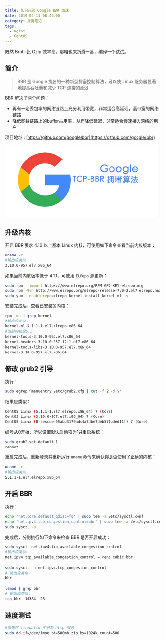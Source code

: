 ```yaml
---
title: 如何开启 Google BBR 加速
date: 2019-04-11 08:46:00
category: 折腾笔记
tags:
  - Nginx
  - CentOS
---
```


既然 Brotli 比 Gzip 效率高，那咱也来折腾一番，编译一个试试。

## 简介

> BBR 是 Google 提出的一种新型拥塞控制算法，可以使 Linux 服务器显著地提高吞吐量和减少 TCP 连接的延迟

BBR 解决了两个问题：

- 再有一定丢包率的网络链路上充分利用带宽，非常适合高延迟，高带宽的网络链路
- 降低网络链路上的buffer占用率，从而降低延迟，非常适合慢速接入网络的用户

项目地址 : [https://github.com/google/bbr](https://github.com/google/bbr)

![Google-BBR](/IMAGES/如何开启-Google-BBR-加速/Google-BBR.webp)

## 升级内核

开启 BBR 要求 4.10 以上版本 Linux 内核，可使用如下命令查看当前内核版本：

```bash
uname -r
#输出应类似
3.10.0-957.el7.x86_64
```

如果当前内核版本低于 4.10，可使用 `ELRepo` 源更新：

```bash
sudo rpm --import https://www.elrepo.org/RPM-GPG-KEY-elrepo.org
sudo rpm -Uvh http://www.elrepo.org/elrepo-release-7.0-2.el7.elrepo.noarch.rpm
sudo yum --enablerepo=elrepo-kernel install kernel-ml -y
```

安装完成后，查看已安装的内核：

```bash
rpm -qa | grep kernel
#输出应类似：
kernel-ml-5.1.1-1.el7.elrepo.x86_64
#当前内核是5.1
kernel-tools-3.10.0-957.el7.x86_64
kernel-headers-3.10.0-957.12.1.el7.x86_64
kernel-tools-libs-3.10.0-957.el7.x86_64
kernel-3.10.0-957.el7.x86_64
```
## 修改 grub2 引导

执行：

```bash
sudo egrep ^menuentry /etc/grub2.cfg | cut -f 2 -d \'
```

结果应类似：

```bash
CentOS Linux (5.1.1-1.el7.elrepo.x86_64) 7 (Core)
CentOS Linux (3.10.0-957.el7.x86_64) 7 (Core)
CentOS Linux (0-rescue-95abd3179adc4a7dbe7deb570bded11f) 7 (Core)
```

编号从0开始，所以设置默认启动项为1并重启系统：

```bash
sudo grub2-set-default 1
reboot
```

重启完成后，重新登录并重新运行 `uname` 命令来确认你是否使用了正确的内核：

```bash
uname -r
#输出应类似：
5.1.1-1.el7.elrepo.x86_64
```

## 开启 BBR

执行：

```bash
echo 'net.core.default_qdisc=fq' | sudo tee -a /etc/sysctl.conf
echo 'net.ipv4.tcp_congestion_control=bbr' | sudo tee -a /etc/sysctl.conf
sudo sysctl -p
```

完成后，分别执行如下命令来检查 BBR 是否开启成功：

```bash
sudo sysctl net.ipv4.tcp_available_congestion_control
#输出应类似:
net.ipv4.tcp_available_congestion_control = reno cubic bbr

sudo sysctl -n net.ipv4.tcp_congestion_control
# 输出应类似：
bbr

lsmod | grep bbr
# 输出应类似：
tcp_bbr  16384  28
```
## 速度测试

```bash
#需先在 firewalld 中开启 http 服务
sudo dd if=/dev/imoe of=500mb.zip bs=1024k count=500
```